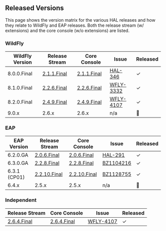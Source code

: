 ## Released Versions

This page shows the version matrix for the various HAL releases and how they relate to WildFly and EAP releases. Both the release stream (w/ extensions) and the core console (w/o extensions) are listed.

### WildFly

WildFly Version | Release Stream | Core Console | Issue | Released
--- | --- | --- | ---| ---
8.0.0.Final | [2.1.1.Final](https://github.com/hal/release-stream/tree/2.1.1.Final) | [2.1.1.Final](https://github.com/hal/core/tree/2.1.1.Final) | [HAL-346](https://issues.jboss.org/browse/HAL-346) | &#10003;
8.1.0.Final | [2.2.6.Final](https://github.com/hal/release-stream/tree/2.2.6.Final) | [2.2.6.Final](https://github.com/hal/core/tree/2.2.6.Final) | [WFLY-3332](https://issues.jboss.org/browse/WFLY-3332) | &#10003;
8.2.0.Final | [2.4.9.Final](https://github.com/hal/release-stream/tree/2.4.9.Final) | [2.4.9.Final](https://github.com/hal/core/tree/2.4.9.Final) | [WFLY-4107](https://issues.jboss.org/browse/WFLY-4107) | &#10003;
9.0.x | 2.6.x | 2.6.x | n/a | &#128683;

### EAP

EAP Version | Release Stream | Core Console | Issue | Released
--- | --- | --- | ---| ---
6.2.0.GA | [2.0.6.Final](https://github.com/hal/release-stream/tree/2.0.6.Final) | [2.0.6.Final](https://github.com/hal/core/tree/2.0.6.Final) | [HAL-291](https://issues.jboss.org/browse/HAL-291) | &#10003;
6.3.0.GA | [2.2.8.Final](https://github.com/hal/release-stream/tree/2.2.8.Final) | [2.2.8.Final](https://github.com/hal/core/tree/2.2.8.Final) | [BZ1104216](https://bugzilla.redhat.com/show_bug.cgi?id=1104216) | &#10003;
6.3.1 (CP01) | [2.2.10.Final](https://github.com/hal/release-stream/tree/2.2.10.Final) | [2.2.10.Final](https://github.com/hal/core/tree/2.2.10.Final) | [BZ1128755](https://bugzilla.redhat.com/show_bug.cgi?id=1128755) | &#10003;
6.4.x | 2.5.x | 2.5.x | n/a | &#128683;

### Independent

Release Stream | Core Console | Issue | Released
--- | --- | ---| ---
[2.6.4.Final](https://github.com/hal/release-stream/tree/2.6.4.Final) | [2.6.4.Final](https://github.com/hal/core/tree/2.6.4.Final) | [WFLY-4107](https://issues.jboss.org/browse/WFLY-4107) | &#10003;
